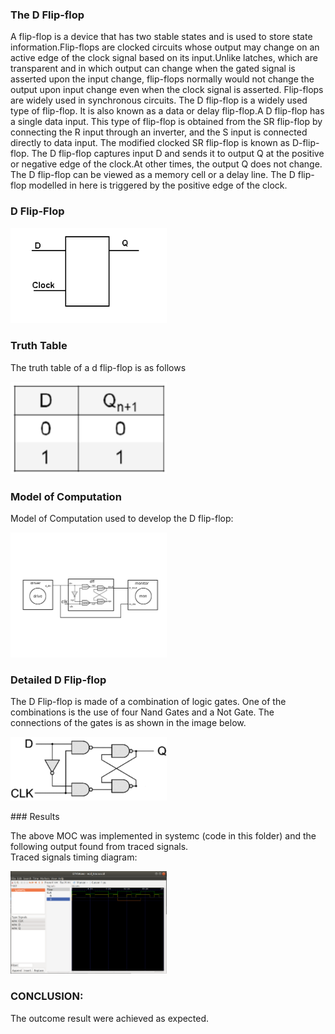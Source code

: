 ### The D Flip-flop
A flip-flop is a device that has two stable states and is used to store state information.Flip-flops are clocked circuits whose output may change on an active edge of the clock signal based on its input.Unlike latches, which are transparent and in which output can change when the gated signal is asserted upon the input change, flip-flops normally would not change the output upon input change even when the clock signal is asserted. Flip-flops are widely used in synchronous circuits.
The D flip-flop is a widely used type of flip-flop. It is also known as a data or delay flip-flop.A D flip-flop has a single data input. This type of flip-flop  is obtained from the SR flip-flop  by connecting the R input through an inverter, and the S input is connected directly to data input. The modified clocked SR flip-flop is known as D-flip-flop.
The D flip-flop captures input D and sends it to output Q at the positive or negative edge of the clock.At other times, the output Q does not change. The D flip-flop can be viewed as a memory cell or a delay line.
The D flip-flop modelled in here is triggered by the positive edge of the clock.<br>

### D Flip-Flop
<p align="left">
  <img src="img/dff.png" width="250"/>
</p>

### Truth Table 
The truth table of a d flip-flop is as follows<br>
<p align="left">
  <img src="img/dfftt.png" width="250"/>
</p>

### Model of Computation
Model of Computation used to develop the D flip-flop:
<p align="left">
  <img src="img/dffmoc.png" width="250"/>
</p>

### Detailed D Flip-flop
The D Flip-flop is made of a combination of logic gates. One of the combinations is the use of four Nand Gates and a Not Gate. The connections of the gates is as shown in the image below.<br>
<p align="left">
  <img src="img/dffgates.png" width="250"/>
</p>
### Results

The above MOC was implemented in systemc (code in this folder) and the following output found from traced signals.<br>
Traced signals timing diagram:
<p align="left">
  <img src="img/dfftracediagram.png" width="250"/>
</p>

### CONCLUSION:
The outcome result were achieved as expected.


